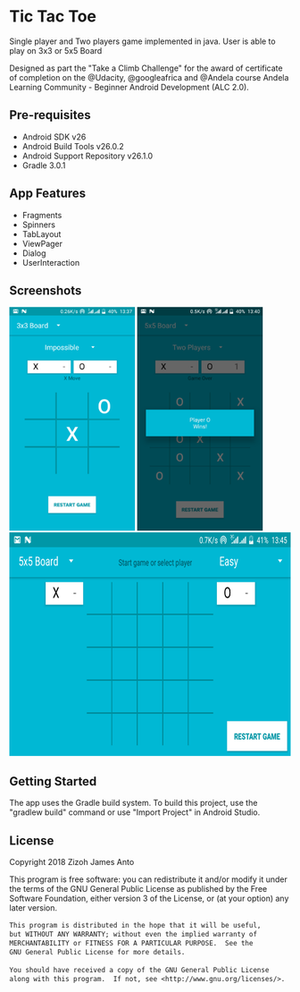 Tic Tac Toe
===================================

Single player and Two players game implemented in java. User is able to play on 3x3 or 5x5 Board

Designed as part the "Take a Climb Challenge" for the award of certificate of completion on the @Udacity, @googleafrica and @Andela course Andela Learning Community - Beginner Android Development (ALC 2.0).

Pre-requisites
--------------

- Android SDK v26
- Android Build Tools v26.0.2
- Android Support Repository v26.1.0
- Gradle 3.0.1

App Features
-------------

- Fragments
- Spinners 
- TabLayout
- ViewPager
- Dialog
- UserInteraction

Screenshots
-------------

<img src="screenshots/1_Board3x3.png" height="400" alt="Screenshot"/> <img src="screenshots/2_Board5x5.png" height="400" alt="Screenshot"/>
<img src="screenshots/3_LandscapeBoard5x5.png" height="400" alt="Screenshot"/>

Getting Started
---------------

The app uses the Gradle build system. To build this project, use the
"gradlew build" command or use "Import Project" in Android Studio.

License
-------

Copyright 2018 Zizoh James Anto

This program is free software: you can redistribute it and/or modify
    it under the terms of the GNU General Public License as published by
    the Free Software Foundation, either version 3 of the License, or
    (at your option) any later version.
    
    This program is distributed in the hope that it will be useful,
    but WITHOUT ANY WARRANTY; without even the implied warranty of
    MERCHANTABILITY or FITNESS FOR A PARTICULAR PURPOSE.  See the
    GNU General Public License for more details.
    
    You should have received a copy of the GNU General Public License
    along with this program.  If not, see <http://www.gnu.org/licenses/>.
